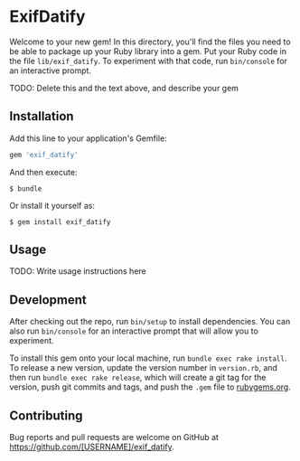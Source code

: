 # ExifDatify

Welcome to your new gem! In this directory, you'll find the files you need to be able to package up your Ruby library into a gem. Put your Ruby code in the file `lib/exif_datify`. To experiment with that code, run `bin/console` for an interactive prompt.

TODO: Delete this and the text above, and describe your gem

## Installation

Add this line to your application's Gemfile:

```ruby
gem 'exif_datify'
```

And then execute:

    $ bundle

Or install it yourself as:

    $ gem install exif_datify

## Usage

TODO: Write usage instructions here

## Development

After checking out the repo, run `bin/setup` to install dependencies. You can also run `bin/console` for an interactive prompt that will allow you to experiment.

To install this gem onto your local machine, run `bundle exec rake install`. To release a new version, update the version number in `version.rb`, and then run `bundle exec rake release`, which will create a git tag for the version, push git commits and tags, and push the `.gem` file to [rubygems.org](https://rubygems.org).

## Contributing

Bug reports and pull requests are welcome on GitHub at https://github.com/[USERNAME]/exif_datify.

